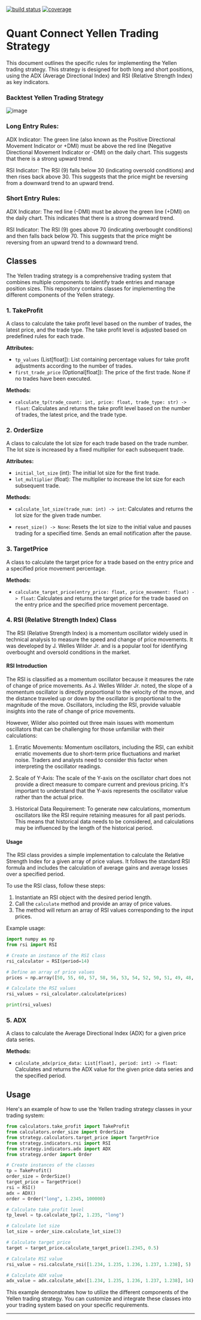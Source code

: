 
<p align="left">
<a href="https://circleci.com/gh/badges/shields/tree/master">
        <img src="https://img.shields.io/circleci/project/github/badges/shields/master" alt="build status"></a>
    <a href="https://coveralls.io/github/badges/shields">
        <img src="https://img.shields.io/coveralls/github/badges/shields"
            alt="coverage"></a>
</p>

# Quant Connect Yellen Trading Strategy


This document outlines the specific rules for implementing the Yellen trading strategy. This strategy is designed for both long and short positions, using the ADX (Average Directional Index) and RSI (Relative Strength Index) as key indicators.

### Backtest Yellen Trading Strategy

![image](https://github.com/wk101/yellen/assets/106099024/42b278be-477e-4e81-b49b-f4a4b343173c)


### Long Entry Rules:
ADX Indicator: The green line (also known as the Positive Directional Movement Indicator or +DMI) must be above the red line (Negative Directional Movement Indicator or -DMI) on the daily chart. This suggests that there is a strong upward trend.

RSI Indicator: The RSI (9) falls below 30 (indicating oversold conditions) and then rises back above 30. This suggests that the price might be reversing from a downward trend to an upward trend.

### Short Entry Rules:
ADX Indicator: The red line (-DMI) must be above the green line (+DMI) on the daily chart. This indicates that there is a strong downward trend.

RSI Indicator: The RSI (9) goes above 70 (indicating overbought conditions) and then falls back below 70. This suggests that the price might be reversing from an upward trend to a downward trend.

## Classes

The Yellen trading strategy is a comprehensive trading system that combines multiple components to identify trade entries and manage position sizes. This repository contains classes for implementing the different components of the Yellen strategy.


### 1. TakeProfit

A class to calculate the take profit level based on the number of trades, the latest price, and the trade type. The take profit level is adjusted based on predefined rules for each trade.

**Attributes:**

- `tp_values` (List[float]): List containing percentage values for take profit adjustments according to the number of trades.
- `first_trade_price` (Optional[float]): The price of the first trade. None if no trades have been executed.

**Methods:**

- `calculate_tp(trade_count: int, price: float, trade_type: str) -> float`: Calculates and returns the take profit level based on the number of trades, the latest price, and the trade type.

### 2. OrderSize

A class to calculate the lot size for each trade based on the trade number. The lot size is increased by a fixed multiplier for each subsequent trade.

**Attributes:**

- `initial_lot_size` (int): The initial lot size for the first trade.
- `lot_multiplier` (float): The multiplier to increase the lot size for each subsequent trade.

**Methods:**

- `calculate_lot_size(trade_num: int) -> int`: Calculates and returns the lot size for the given trade number.

- `reset_size() -> None`: Resets the lot size to the initial value and pauses trading for a specified time. Sends an email notification after the pause.

### 3. TargetPrice

A class to calculate the target price for a trade based on the entry price and a specified price movement percentage.

**Methods:**

- `calculate_target_price(entry_price: float, price_movement: float) -> float`: Calculates and returns the target price for the trade based on the entry price and the specified price movement percentage.

### 4. RSI (Relative Strength Index) Class

The RSI (Relative Strength Index) is a momentum oscillator widely used in technical analysis to measure the speed and change of price movements. It was developed by J. Welles Wilder Jr. and is a popular tool for identifying overbought and oversold conditions in the market.

#### RSI Introduction

The RSI is classified as a momentum oscillator because it measures the rate of change of price movements. As J. Welles Wilder Jr. noted, the slope of a momentum oscillator is directly proportional to the velocity of the move, and the distance traveled up or down by the oscillator is proportional to the magnitude of the move. Oscillators, including the RSI, provide valuable insights into the rate of change of price movements.

However, Wilder also pointed out three main issues with momentum oscillators that can be challenging for those unfamiliar with their calculations:

1. Erratic Movements: Momentum oscillators, including the RSI, can exhibit erratic movements due to short-term price fluctuations and market noise. Traders and analysts need to consider this factor when interpreting the oscillator readings.

2. Scale of Y-Axis: The scale of the Y-axis on the oscillator chart does not provide a direct measure to compare current and previous pricing. It's important to understand that the Y-axis represents the oscillator value rather than the actual price.

3. Historical Data Requirement: To generate new calculations, momentum oscillators like the RSI require retaining measures for all past periods. This means that historical data needs to be considered, and calculations may be influenced by the length of the historical period.

#### Usage

The RSI class provides a simple implementation to calculate the Relative Strength Index for a given array of price values. It follows the standard RSI formula and includes the calculation of average gains and average losses over a specified period.

To use the RSI class, follow these steps:

1. Instantiate an RSI object with the desired period length.
2. Call the `calculate` method and provide an array of price values.
3. The method will return an array of RSI values corresponding to the input prices.

Example usage:

```python
import numpy as np
from rsi import RSI

# Create an instance of the RSI class
rsi_calculator = RSI(period=14)

# Define an array of price values
prices = np.array([50, 55, 60, 57, 58, 56, 53, 54, 52, 50, 51, 49, 48, 50])

# Calculate the RSI values
rsi_values = rsi_calculator.calculate(prices)

print(rsi_values)

```

### 5. ADX

A class to calculate the Average Directional Index (ADX) for a given price data series.

**Methods:**

- `calculate_adx(price_data: List[float], period: int) -> float`: Calculates and returns the ADX value for the given price data series and the specified period.

## Usage

Here's an example of how to use the Yellen trading strategy classes in your trading system:

```python
from calculators.take_profit import TakeProfit
from calculators.order_size import OrderSize
from strategy.calculators.target_price import TargetPrice
from strategy.indicators.rsi import RSI
from strategy.indicators.adx import ADX
from strategy.order import Order

# Create instances of the classes
tp = TakeProfit()
order_size = OrderSize()
target_price = TargetPrice()
rsi = RSI()
adx = ADX()
order = Order("long", 1.2345, 100000)

# Calculate take profit level
tp_level = tp.calculate_tp(2, 1.235, "long")

# Calculate lot size
lot_size = order_size.calculate_lot_size(3)

# Calculate target price
target = target_price.calculate_target_price(1.2345, 0.5)

# Calculate RSI value
rsi_value = rsi.calculate_rsi([1.234, 1.235, 1.236, 1.237, 1.238], 5)

# Calculate ADX value
adx_value = adx.calculate_adx([1.234, 1.235, 1.236, 1.237, 1.238], 14)


```

This example demonstrates how to utilize the different components of the Yellen trading strategy. You can customize and integrate these classes into your trading system based on your specific requirements.

---

